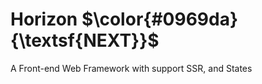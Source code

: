 <h1>
    Horizon
    $\color{#0969da}{\textsf{NEXT}}$ 
</h1>

A Front-end Web Framework with support SSR, and States
